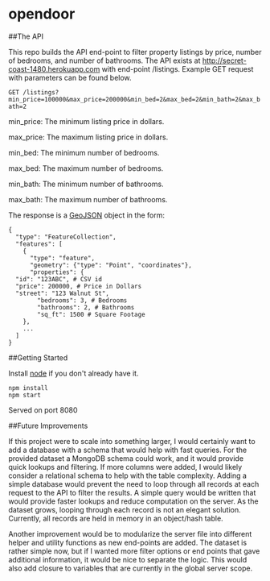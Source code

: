 # opendoor

##The API

This repo builds the API end-point to filter property listings by price, number of bedrooms, and number of bathrooms. The API exists at http://secret-coast-1480.herokuapp.com with end-point /listings. Example GET request with parameters can be found below.

```GET /listings?min_price=100000&max_price=200000&min_bed=2&max_bed=2&min_bath=2&max_bath=2```

min_price: The minimum listing price in dollars.

max_price: The maximum listing price in dollars.

min_bed: The minimum number of bedrooms.

max_bed: The maximum number of bedrooms.

min_bath: The minimum number of bathrooms.

max_bath: The maximum number of bathrooms.

The response is a [GeoJSON](http://geojson.io) object in the form:

```
{
  "type": "FeatureCollection",
  "features": [
    {
      "type": "feature",
      "geometry": {"type": "Point", "coordinates"},
      "properties": {
  "id": "123ABC", # CSV id
  "price": 200000, # Price in Dollars
  "street": "123 Walnut St",
        "bedrooms": 3, # Bedrooms
        "bathrooms": 2, # Bathrooms
        "sq_ft": 1500 # Square Footage
    },
    ...
  ]
}
```

##Getting Started

Install [node](https://nodejs.org/) if you don't already have it.

```
npm install
npm start
```

Served on port 8080

##Future Improvements

If this project were to scale into something larger, I would certainly want to add a database with a schema that would help with fast queries. For the provided dataset a MongoDB schema could work, and it would provide quick lookups and filtering. If more columns were added, I would likely consider a relational schema to help with the table complexity. Adding a simple database would prevent the need to loop through all records at each request to the API to filter the results. A simple query would be written that would provide faster lookups and reduce computation on the server. As the dataset grows, looping through each record is not an elegant solution. Currently, all records are held in memory in an object/hash table.

Another improvement would be to modularize the server file into different helper and utility functions as new end-points are added. The dataset is rather simple now, but if I wanted more filter options or end points that gave additional information, it would be nice to separate the logic. This would also add closure to variables that are currently in the global server scope.
